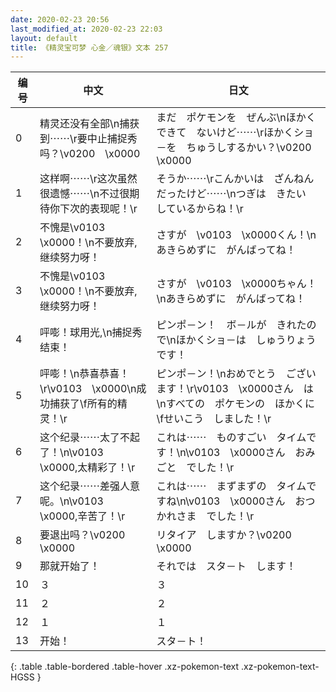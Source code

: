```yaml
---
date: 2020-02-23 20:56
last_modified_at: 2020-02-23 22:03
layout: default
title: 《精灵宝可梦 心金／魂银》文本 257
---
```

| 编号 | 中文 | 日文 |
| ---- | ---- | ---- |
| 0 | 精灵还没有全部\n捕获到⋯⋯\r要中止捕捉秀吗？\v0200　\x0000 | まだ　ポケモンを　ぜんぶ\nほかく　できて　ないけど⋯⋯\rほかくショ－を　ちゅうしするかい？\v0200　\x0000 |
| 1 | 这样啊⋯⋯\r这次虽然很遗憾⋯⋯\n不过很期待你下次的表现呢！\r | そうか⋯⋯\rこんかいは　ざんねん　だったけど⋯⋯\nつぎは　きたい　しているからね！\r |
| 2 | 不愧是\v0103　\x0000！\n不要放弃,继续努力呀！ | さすが　\v0103　\x0000くん！\nあきらめずに　がんばってね！ |
| 3 | 不愧是\v0103　\x0000！\n不要放弃,继续努力呀！ | さすが　\v0103　\x0000ちゃん！\nあきらめずに　がんばってね！ |
| 4 | 呯嘭！球用光,\n捕捉秀结束！ | ピンポ－ン！　ボ－ルが　きれたので\nほかくショ－は　しゅうりょう　です！ |
| 5 | 呯嘭！\n恭喜恭喜！\r\v0103　\x0000\n成功捕获了\f所有的精灵！\r | ピンポ－ン！\nおめでとう　ございます！\r\v0103　\x0000さん　は\nすべての　ポケモンの　ほかくに\fせいこう　しました！\r |
| 6 | 这个纪录⋯⋯太了不起了！\n\v0103　\x0000,太精彩了！\r | これは⋯⋯　ものすごい　タイムです！\n\v0103　\x0000さん　おみごと　でした！\r |
| 7 | 这个纪录⋯⋯差强人意呢。\n\v0103　\x0000,辛苦了！\r | これは⋯⋯　まずまずの　タイムですね\n\v0103　\x0000さん　おつかれさま　でした！\r |
| 8 | 要退出吗？\v0200　\x0000 | リタイア　しますか？\v0200　\x0000 |
| 9 | 那就开始了！ | それでは　スタ－ト　します！ |
| 10 | ３ | ３ |
| 11 | ２ | ２ |
| 12 | １ | １ |
| 13 | 开始！ | スタ－ト！ |
{: .table .table-bordered .table-hover .xz-pokemon-text .xz-pokemon-text-HGSS }